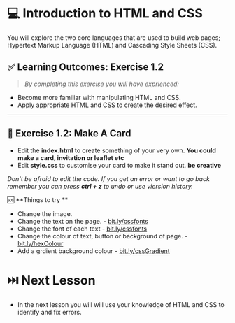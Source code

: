 # 💻 Introduction to HTML and CSS 

You  will explore the two core languages that are used to build web pages; Hypertext Markup Language (HTML) and Cascading Style Sheets (CSS).

## ✅ Learning Outcomes: Exercise 1.2

> *By completing this exercise you will have exprienced:*

* Become more familiar with manipulating HTML and CSS. 
* Apply appropriate HTML and CSS to create the desired effect. 

 


---

## 🎯 Exercise 1.2:  Make A Card

*  Edit the **index.html** to create something of your very own. **You could make a card, invitation or leaflet etc**
* Edit **style.css** to customise your card to make it stand out. **be creative** 

*Don't be afraid to edit the code. If you get an error or want to go back remember you can press **ctrl + z** to undo or use viersion history.*

🆘 **Things to try **

* Change the image.
* Change the text on the page. - [bit.ly/cssfonts](https://bit.ly/cssfonts)
* Change the font of each text - [bit.ly/cssfonts](https://bit.ly/cssfonts) 
* Change the colour of text, button or background of page. - [bit.ly/hexColour](https://bit.ly/hexColour)
* Add a grdient background colour - [bit.ly/cssGradient](https://bit.ly/cssGradient)

# ⏭️ Next Lesson
* In the next lesson you will  will use your knowledge of HTML and CSS to identify and fix errors.
  